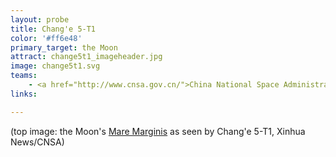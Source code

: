 ```yaml
---
layout: probe
title: Chang'e 5-T1
color: '#ff6e48'
primary_target: the Moon
attract: change5t1_imageheader.jpg
image: change5t1.svg
teams:
    - <a href="http://www.cnsa.gov.cn/">China National Space Administration</a>
links:

---
```

<div class="caption">(top image: the Moon's <a href="http://news.xinhuanet.com/world/2014-10/28/c_1113016268.htm">Mare Marginis</a> as seen by Chang'e 5-T1, Xinhua News/CNSA)</div>

